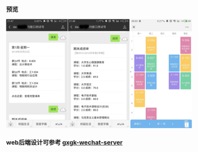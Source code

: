 ### 预览
![展示](show.jpg)

### web后端设计可参考 [gxgk-wechat-server](https://github.com/paicha/gxgk-wechat-server)